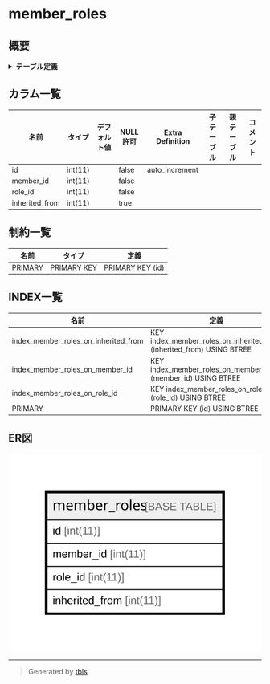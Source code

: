 # member_roles

## 概要

<details>
<summary><strong>テーブル定義</strong></summary>

```sql
CREATE TABLE `member_roles` (
  `id` int(11) NOT NULL AUTO_INCREMENT,
  `member_id` int(11) NOT NULL,
  `role_id` int(11) NOT NULL,
  `inherited_from` int(11) DEFAULT NULL,
  PRIMARY KEY (`id`),
  KEY `index_member_roles_on_member_id` (`member_id`),
  KEY `index_member_roles_on_role_id` (`role_id`),
  KEY `index_member_roles_on_inherited_from` (`inherited_from`)
) ENGINE=InnoDB DEFAULT CHARSET=utf8
```

</details>

## カラム一覧

| 名前             | タイプ     | デフォルト値       | NULL許可   | Extra Definition | 子テーブル      | 親テーブル      | コメント     |
| -------------- | ------- | ------------ | -------- | ---------------- | ---------- | ---------- | -------- |
| id             | int(11) |              | false    | auto_increment   |            |            |          |
| member_id      | int(11) |              | false    |                  |            |            |          |
| role_id        | int(11) |              | false    |                  |            |            |          |
| inherited_from | int(11) |              | true     |                  |            |            |          |

## 制約一覧

| 名前      | タイプ         | 定義               |
| ------- | ----------- | ---------------- |
| PRIMARY | PRIMARY KEY | PRIMARY KEY (id) |

## INDEX一覧

| 名前                                   | 定義                                                                    |
| ------------------------------------ | --------------------------------------------------------------------- |
| index_member_roles_on_inherited_from | KEY index_member_roles_on_inherited_from (inherited_from) USING BTREE |
| index_member_roles_on_member_id      | KEY index_member_roles_on_member_id (member_id) USING BTREE           |
| index_member_roles_on_role_id        | KEY index_member_roles_on_role_id (role_id) USING BTREE               |
| PRIMARY                              | PRIMARY KEY (id) USING BTREE                                          |

## ER図

![er](member_roles.svg)

---

> Generated by [tbls](https://github.com/k1LoW/tbls)
